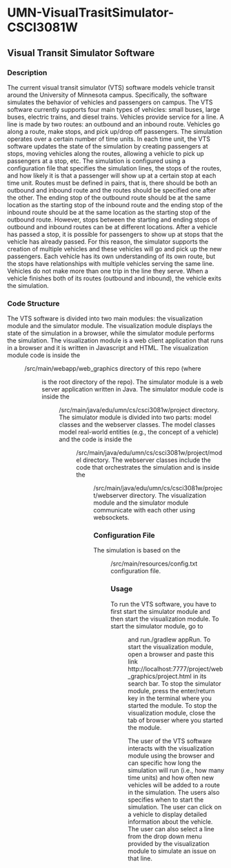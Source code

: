 # UMN-VisualTrasitSimulator-CSCI3081W

## Visual Transit Simulator Software
### Description
The current visual transit simulator (VTS) software models vehicle transit around the University of Minnesota campus. Specifically, the software simulates the behavior of vehicles and passengers on campus. The VTS software currently supports four main types of vehicles: small buses, large buses, electric trains, and diesel trains. Vehicles provide service for a line. A line is made by two routes: an outbound and an inbound route. Vehicles go along a route, make stops, and pick up/drop off passengers. The simulation operates over a certain number of time units. In each time unit, the VTS software updates the state of the simulation by creating passengers at stops, moving vehicles along the routes, allowing a vehicle to pick up passengers at a stop, etc. The simulation is configured using a configuration file that specifies the simulation lines, the stops of the routes, and how likely it is that a passenger will show up at a certain stop at each time unit. Routes must be defined in pairs, that is, there should be both an outbound and inbound route and the routes should be specified one after the other. The ending stop of the outbound route should be at the same location as the starting stop of the inbound route and the ending stop of the inbound route should be at the same location as the starting stop of the outbound route. However, stops between the starting and ending stops of outbound and inbound routes can be at different locations. After a vehicle has passed a stop, it is possible for passengers to show up at stops that the vehicle has already passed. For this reason, the simulator supports the creation of multiple vehicles and these vehicles will go and pick up the new passengers. Each vehicle has its own understanding of its own route, but the stops have relationships with multiple vehicles serving the same line. Vehicles do not make more than one trip in the line they serve. When a vehicle finishes both of its routes (outbound and inbound), the vehicle exits the simulation.

### Code Structure
The VTS software is divided into two main modules: the visualization module and the simulator module. The visualization module displays the state of the simulation in a browser, while the simulator module performs the simulation. The visualization module is a web client application that runs in a browser and it is written in Javascript and HTML. The visualization module code is inside the <dir>/src/main/webapp/web_graphics directory of this repo (where <dir> is the root directory of the repo). The simulator module is a web server application written in Java. The simulator module code is inside the <dir>/src/main/java/edu/umn/cs/csci3081w/project directory. The simulator module is divided into two parts: model classes and the webserver classes. The model classes model real-world entities (e.g., the concept of a vehicle) and the code is inside the <dir>/src/main/java/edu/umn/cs/csci3081w/project/model directory. The webserver classes include the code that orchestrates the simulation and is inside the <dir>/src/main/java/edu/umn/cs/csci3081w/project/webserver directory. The visualization module and the simulator module communicate with each other using websockets.

### Configuration File
The simulation is based on the <dir>/src/main/resources/config.txt configuration file.

### Usage
To run the VTS software, you have to first start the simulator module and then start the visualization module. To start the simulator module, go to <dir> and run./gradlew appRun. To start the visualization module, open a browser and paste this link http://localhost:7777/project/web_graphics/project.html in its search bar. To stop the simulator module, press the enter/return key in the terminal where you started the module. To stop the visualization module, close the tab of browser where you started the module.

The user of the VTS software interacts with the visualization module using the browser and can specific how long the simulation will run (i.e., how many time units) and how often new vehicles will be added to a route in the simulation. The users also specifies when to start the simulation. The user can click on a vehicle to display detailed information about the vehicle. The user can also select a line from the drop down menu provided by the visualization module to simulate an issue on that line.
